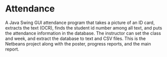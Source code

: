 # Attendance
A Java Swing GUI attendance program that takes a picture of an ID card, extracts the text (OCR), finds the student id number among all text,  and puts the attendance information in the database. The instructor can set the class and week, and extract the database to text and CSV files. This is the Netbeans project along with the poster, progress reports, and the main report.
